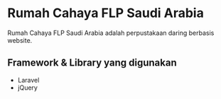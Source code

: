 # Rumah Cahaya FLP Saudi Arabia
Rumah Cahaya FLP Saudi Arabia adalah perpustakaan daring berbasis website.

## Framework & Library yang digunakan
- Laravel
- jQuery
